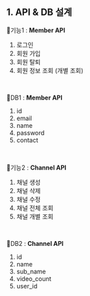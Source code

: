 ## 1. API & DB 설계

🚩기능1 : **Member API**
  1. 로그인 
  2. 회원 가입
  3. 회원 탈퇴 
  4. 회원 정보 조회 (개별 조회)
<br>

🚩DB1 : **Member API**
  1. id
  2. email
  3. name
  4. password
  5. contact
<br>

🚩기능2 : **Channel API**
  1. 채널 생성 
  2. 채널 삭제 
  3. 채널 수정
  4. 채널 전체 조회
  5. 채널 개별 조회 
<br>

🚩DB2 : **Channel API**
  1. id
  2. name
  3. sub_name
  4. video_count
  5. user_id
<br>
